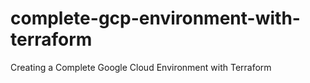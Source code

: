 # complete-gcp-environment-with-terraform
  Creating a Complete Google Cloud Environment with Terraform
